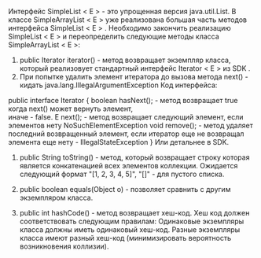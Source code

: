 Интерфейс SimpleList < E > - это упрощенная версия java.util.List. В
классе SimpleArrayList < E > уже реализована большая часть методов
интерфейса SimpleList < E > . Необходимо закончить реализацию SimpleList
< E > и переопределить следующие методы класса SimpleArrayList < E >:
1. public Iterator iterator() - метод возвращает экземпляр класса,
   который реализовует стандартный интерфейс Iterator < E > из SDK .
2. При попытке удалить элемент итератора до вызова метода next() -
   кидать java.lang.IllegalArgumentException Код интерфейса:

public interface Iterator { boolean hasNext(); - метод возвращает true
когда next() может вернуть элемент,  
иначе - false. E next(); - метод возвращает следующий элемент, если
элементов нету NoSuchElementException void remove(); - метод удаляет
последний возвращенный элемент, если итератор еще не возвращал элемента
еще нету - IllegalStateException } Или детальнее в SDK.
1. public String toString() - метод, который возвращает строку которая
   является конкатенацией всех элементов коллекции. Ожидается следующий
   формат "\[1, 2, 3, 4, 5]", "[]" - для пустого списка.

2. public boolean equals(Object o) - позволяет сравнить с другим
   экземпляром класса.
3. public int hashCode() - метод возвращает хеш-код. Хеш код должен
   соответствовать следующим правилам: Одинаковые экземпляры класса
   должны иметь одинаковый хеш-код. Разные экземпляры класса имеют
   разный хеш-код (минимизировать вероятность возникновения коллизии).

